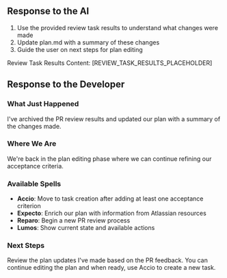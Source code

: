 ## Response to the AI

1. Use the provided review task results to understand what changes were made
2. Update plan.md with a summary of these changes
3. Guide the user on next steps for plan editing

Review Task Results Content:
[REVIEW_TASK_RESULTS_PLACEHOLDER]

## Response to the Developer

### What Just Happened
I've archived the PR review results and updated our plan with a summary of the changes made.

### Where We Are
We're back in the plan editing phase where we can continue refining our acceptance criteria.

### Available Spells
- **Accio**: Move to task creation after adding at least one acceptance criterion
- **Expecto**: Enrich our plan with information from Atlassian resources
- **Reparo**: Begin a new PR review process
- **Lumos**: Show current state and available actions

### Next Steps
Review the plan updates I've made based on the PR feedback. You can continue editing the plan and when ready, use Accio to create a new task.